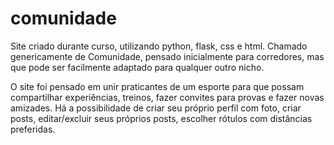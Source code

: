 # comunidade
Site criado durante curso, utilizando python, flask, css e html.
Chamado genericamente de Comunidade, pensado inicialmente para corredores, mas que pode ser facilmente adaptado para qualquer outro nicho.

O site foi pensado em unir praticantes de um esporte para que possam compartilhar experiências, treinos, fazer convites para provas e fazer novas amizades.
Há a possibilidade de criar seu próprio perfil com foto, criar posts, editar/excluir seus próprios posts, escolher rótulos com distâncias preferidas.
